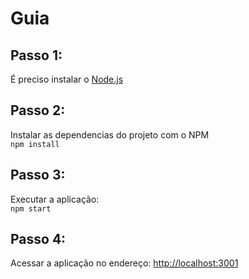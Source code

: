 # Guia
## Passo 1:
É preciso instalar o [Node.js](https://nodejs.org/en)
## Passo 2: 
Instalar as dependencias do projeto com o NPM  
`npm install`
## Passo 3:
Executar a aplicação:  
`npm start`
## Passo 4:
Acessar a aplicação no endereço: [http://localhost:3001](http://localhost:3001)
